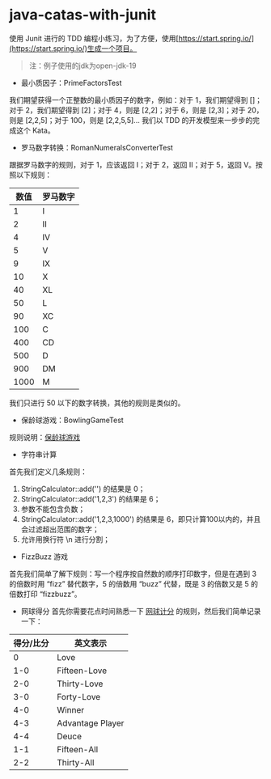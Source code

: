 # java-catas-with-junit
使用 Junit 进行的 TDD 编程小练习，为了方便，使用[https://start.spring.io/](https://start.spring.io/)生成一个项目。

>注：例子使用的jdk为open-jdk-19

- 最小质因子：PrimeFactorsTest
  
我们期望获得一个正整数的最小质因子的数字，例如：对于 1，我们期望得到 []；对于 2，我们期望得到 [2]；对于 4，则是 [2,2]；对于 6，则是 [2,3]；对于 20，则是 [2,2,5]；对于 100，则是 [2,2,5,5]... 我们以 TDD 的开发模型来一步步的完成这个 Kata。

- 罗马数字转换：RomanNumeralsConverterTest

跟据罗马数字的规则，对于 1，应该返回 I；对于 2，返回 II；对于 5，返回 V。按照以下规则：

| 数值   | 罗马数字 |
|------|------|
| 1    | I    |
| 2    | II   |
| 4    | IV   |
| 5    | V    |
| 9    | IX   |
| 10   | X    |
| 40   | XL   |
| 50   | L    |
| 90   | XC   |
| 100  | C    |
| 400  | CD   |
| 500  | D    |
| 900  | DM   |
| 1000 | M    |

我们只进行 50 以下的数字转换，其他的规则是类似的。

- 保龄球游戏：BowlingGameTest

规则说明：[保龄球游戏](https://baike.baidu.com/item/%E4%BF%9D%E9%BE%84%E7%90%83/68096#2_2)

- 字符串计算
  
首先我们定义几条规则：

1. StringCalculator::add('') 的结果是 0；
2. StringCalculator::add('1,2,3') 的结果是 6；
3. 参数不能包含负数；
4. StringCalculator::add('1,2,3,1000') 的结果是 6，即只计算100以内的，并且会过滤超出范围的数字；
5. 允许用换行符 \n 进行分割；

- FizzBuzz 游戏

首先我们简单了解下规则：写一个程序按自然数的顺序打印数字，但是在遇到 3 的倍数时用 “fizz” 替代数字，5 的倍数用 “buzz” 代替，既是 3 的倍数又是 5 的倍数打印 “fizzbuzz”。

- 网球得分
  首先你需要花点时间熟悉一下 [网球计分](https://baike.baidu.com/item/%E7%BD%91%E7%90%83%E8%A7%84%E5%88%99#4) 的规则，然后我们简单记录一下：

| 得分/比分 | 英文表示             |
|-------|------------------|
| 0     | Love             |
| 1-0   | Fifteen-Love     |
| 2-0   | Thirty-Love      |
| 3-0   | Forty-Love       |
| 4-0   | Winner           |
| 4-3   | Advantage Player |
| 4-4   | Deuce            |
| 1-1   | Fifteen-All      |
| 2-2   | Thirty-All       |
